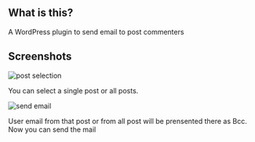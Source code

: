 What is this?
---------------

A WordPress plugin to send email to post commenters 


Screenshots
----------------------

![post selection](https://github.com/tareq1988/commenter-email/raw/master/screenshot-1.png "post selection")

You can select a single post or all posts.


![send email](https://github.com/tareq1988/commenter-email/raw/master/screenshot-2.png "send email")

User email from that post or from all post will be prensented there as Bcc. Now you can send the mail
